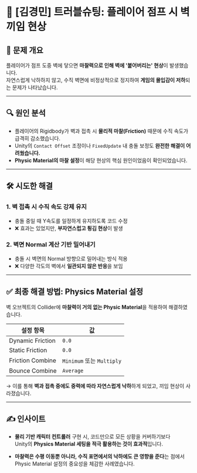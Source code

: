 # 🧱 [김경민] 트러블슈팅: 플레이어 점프 시 벽 끼임 현상

## 🔧 문제 개요

플레이어가 점프 도중 벽에 닿으면 **마찰력으로 인해 벽에 '붙어버리는' 현상**이 발생했습니다.  
자연스럽게 낙하하지 않고, 수직 벽면에 비정상적으로 정지하여 **게임의 몰입감이 저하**되는 문제가 나타났습니다.

---

## 🔍 원인 분석

- 플레이어의 Rigidbody가 벽과 접촉 시 **물리적 마찰(Friction)** 때문에 수직 속도가 급격히 감소했습니다.  
- Unity의 `Contact Offset` 조정이나 `FixedUpdate` 내 충돌 보정도 **완전한 해결이 어려웠습니다.**  
- **Physic Material의 마찰 설정**이 해당 현상의 핵심 원인이었음이 확인되었습니다.

---

## 🛠️ 시도한 해결

### 1. 벽 접촉 시 수직 속도 강제 유지
- 충돌 중일 때 Y속도를 일정하게 유지하도록 코드 수정
- ❌ 효과는 있었지만, **부자연스럽고 튕김 현상**이 발생

### 2. 벽면 Normal 계산 기반 밀어내기
- 충돌 시 벽면의 Normal 방향으로 밀어내는 방식 적용
- ❌ 다양한 각도의 벽에서 **일관되지 않은 반응**을 보임

---

## ✅ 최종 해결 방법: Physics Material 설정

벽 오브젝트의 Collider에 **마찰력이 거의 없는 Physic Material**을 적용하여 해결하였습니다.

| 설정 항목        | 값          |
|------------------|-------------|
| Dynamic Friction | `0.0`       |
| Static Friction  | `0.0`       |
| Friction Combine | `Minimum` 또는 `Multiply` |
| Bounce Combine   | `Average`   |

→ 이를 통해 **벽과 접촉 중에도 중력에 따라 자연스럽게 낙하**하게 되었고, 끼임 현상이 사라졌습니다.

---

## ✍️ 인사이트

- **물리 기반 캐릭터 컨트롤러** 구현 시, 코드만으로 모든 상황을 커버하기보다  
  Unity의 **Physics Material 세팅을 적극 활용하는 것이 효과적**입니다.

- **마찰력은 수평 이동뿐 아니라, 수직 표면에서의 낙하에도 큰 영향을 준다**는 점에서  
  Physic Material 설정의 중요성을 체감한 사례였습니다.
